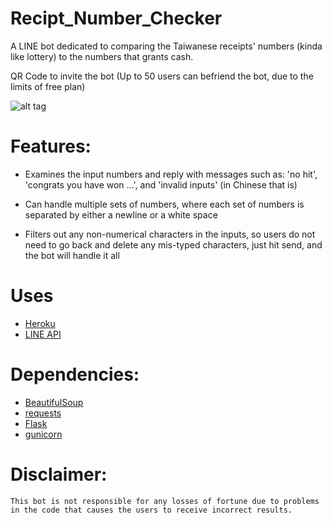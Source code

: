 # Recipt_Number_Checker

A LINE bot dedicated to comparing the Taiwanese receipts' numbers (kinda like lottery) to the numbers that grants cash.

QR Code to invite the bot (Up to 50 users can befriend the bot, due to the limits of free plan)

![alt tag](https://i.imgur.com/OtZ5uOd.png)

# Features:
- Examines the input numbers and reply with messages such as:
  'no hit', 'congrats you have won ...', and 'invalid inputs' (in Chinese that is)
  
- Can handle multiple sets of numbers, where each set of numbers is separated by either a newline or a white space

- Filters out any non-numerical characters in the inputs, so users do not need to go back and delete any mis-typed characters, just hit send, and the bot will handle it all

# Uses 
- [Heroku](https://heroku.com)
- [LINE API](https://github.com/line/line-bot-sdk-python)

# Dependencies:
- [BeautifulSoup](https://www.crummy.com/software/BeautifulSoup/bs4/doc/)
- [requests](https://github.com/requests/requests)
- [Flask](http://flask.pocoo.org/docs/0.12/)
- [gunicorn](https://github.com/benoitc/gunicorn)

# Disclaimer:
```
This bot is not responsible for any losses of fortune due to problems in the code that causes the users to receive incorrect results.
```
